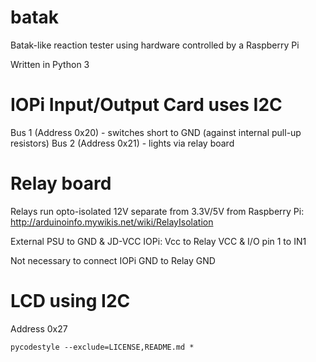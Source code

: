 # batak
Batak-like reaction tester using hardware controlled by a Raspberry Pi

Written in Python 3

# IOPi Input/Output Card uses I2C

Bus 1 (Address 0x20) - switches short to GND (against internal pull-up resistors)
Bus 2 (Address 0x21) - lights via relay board

# Relay board

Relays run opto-isolated 12V separate from 3.3V/5V from Raspberry Pi: http://arduinoinfo.mywikis.net/wiki/RelayIsolation

External PSU to GND & JD-VCC
IOPi: Vcc to Relay VCC & I/O pin 1 to IN1

Not necessary to connect IOPi GND to Relay GND


# LCD using I2C

Address 0x27


```
pycodestyle --exclude=LICENSE,README.md *
```

